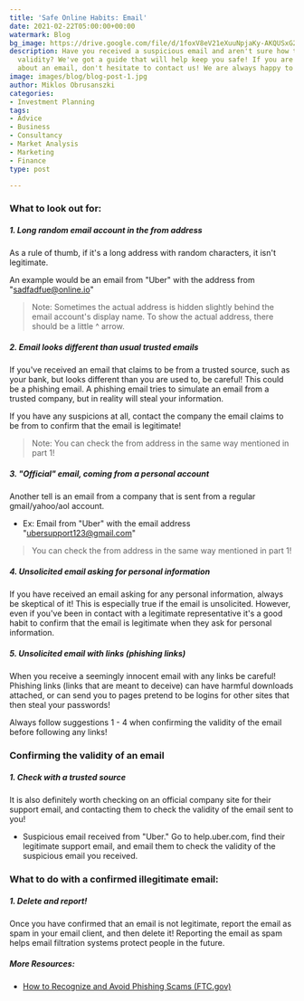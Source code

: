 ```yaml
---
title: 'Safe Online Habits: Email'
date: 2021-02-22T05:00:00+00:00
watermark: Blog
bg_image: https://drive.google.com/file/d/1foxV8eV21eXuuNpjaKy-AKQUSxG2XR6j/view?usp=sharing
description: Have you received a suspicious email and aren't sure how to confirm its
  validity? We've got a guide that will help keep you safe! If you are still uncertain
  about an email, don't hesitate to contact us! We are always happy to help.
image: images/blog/blog-post-1.jpg
author: Miklos Obrusanszki
categories:
- Investment Planning
tags:
- Advice
- Business
- Consultancy
- Market Analysis
- Marketing
- Finance
type: post

---
```

### What to look out for:

##### 1. Long random email account in the from address

As a rule of thumb, if it's a long address with random characters, it isn't legitimate.

An example would be an email from "Uber" with the address from "sadfadfue@online.io"

> Note: Sometimes the actual address is hidden slightly behind the email account's display name. To show the actual address, there should be a little ^ arrow.

##### 2. Email looks different than usual trusted emails

If you've received an email that claims to be from a trusted source, such as your bank, but looks different than you are used to, be careful! This could be a phishing email. A phishing email tries to simulate an email from a trusted company, but in reality will steal your information.

If you have any suspicions at all, contact the company the email claims to be from to confirm that the email is legitimate!

> Note: You can check the from address in the same way mentioned in part 1!

##### 3. "Official" email, coming from a personal account

Another tell is an email from a company that is sent from a regular gmail/yahoo/aol account.

* Ex: Email from "Uber" with the email address "ubersupport123@gmail.com"

> You can check the from address in the same way mentioned in part 1!

##### 4. Unsolicited email asking for personal information

If you have received an email asking for any personal information, always be skeptical of it! This is especially true if the email is unsolicited. However, even if you've been in contact with a legitimate representative it's a good habit to confirm that the email is legitimate when they ask for personal information.

##### 5. Unsolicited email with links (phishing links)

When you receive a seemingly innocent email with any links be careful! Phishing links (links that are meant to deceive) can have harmful downloads attached, or can send you to pages pretend to be logins for other sites that then steal your passwords!

Always follow suggestions 1 - 4 when confirming the validity of the email before following any links!

### Confirming the validity of an email

##### 1. Check with a trusted source

It is also definitely worth checking on an official company site for their support email, and contacting them to check the validity of the email sent to you!

* Suspicious email received from "Uber." Go to help.uber.com, find their legitimate support email, and email them to check the validity of the suspicious email you received.

### What to do with a confirmed illegitimate email:

##### 1. Delete and report!

Once you have confirmed that an email is not legitimate, report the email as spam in your email client, and then delete it! Reporting the email as spam helps email filtration systems protect people in the future.

##### More Resources:

* [How to Recognize and Avoid Phishing Scams (FTC.gov)](https://www.consumer.ftc.gov/articles/how-recognize-and-avoid-phishing-scams)